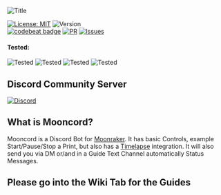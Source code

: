![Title](https://raw.githubusercontent.com/eliteSchwein/mooncord/master/assets/images/github-title.png)

[![License: MIT](https://img.shields.io/badge/License-MIT-blue.svg)](https://opensource.org/licenses/MIT)
![Version](https://img.shields.io/github/package-json/v/eliteschwein/mooncord)
<br>
[![codebeat badge](https://codebeat.co/badges/a9c514a4-8736-46e0-90c8-d097345589d1)](https://codebeat.co/projects/github-com-eliteschwein-mooncord-master)
[![PR](https://img.shields.io/github/issues-pr/eliteschwein/mooncord)](https://github.com/eliteSchwein/mooncord/pulls)
[![Issues](https://img.shields.io/github/issues/eliteschwein/mooncord)](https://github.com/eliteSchwein/mooncord/issues)
<br>
#### Tested:
![Tested](https://img.shields.io/badge/rpi-4-brightgreen)
![Tested](https://img.shields.io/badge/rpi-3-brightgreen)
![Tested](https://img.shields.io/badge/rpi-Zero%202W-brightgreen)
![Tested](https://img.shields.io/badge/odroid-c4-brightgreen)

## Discord Community Server

[![Discord](https://discord.com/api/guilds/865168027652456448/widget.png?style=banner2)](https://discord.gg/TdxUZFZtVa)

## What is Mooncord?

Mooncord is a Discord Bot for [Moonraker](https://github.com/Arksine/moonraker).
It has basic Controls, example Start/Pause/Stop a Print, but also has a [Timelapse](https://github.com/mainsail-crew/moonraker-timelapse) integration.
It will also send you via DM or/and in a Guide Text Channel automatically Status Messages.

## Please go into the Wiki Tab for the Guides
